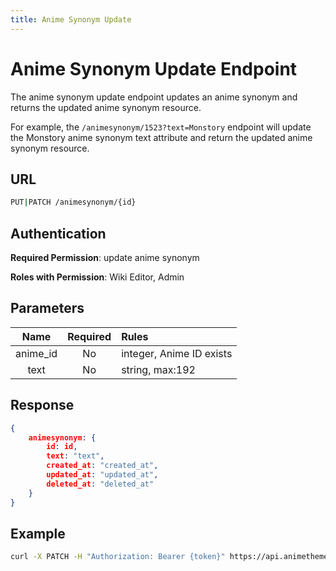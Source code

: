 ```yaml
---
title: Anime Synonym Update
---
```


# Anime Synonym Update Endpoint

The anime synonym update endpoint updates an anime synonym and returns the updated anime synonym resource.

For example, the `/animesynonym/1523?text=Monstory` endpoint will update the Monstory anime synonym text attribute and return the updated anime synonym resource.

## URL

```sh
PUT|PATCH /animesynonym/{id}
```

## Authentication

**Required Permission**: update anime synonym

**Roles with Permission**: Wiki Editor, Admin

## Parameters

| Name     | Required | Rules                    |
| :------: | :------: | :----------------------- |
| anime_id | No       | integer, Anime ID exists |
| text     | No       | string, max:192          |

## Response

```json
{
    animesynonym: {
        id: id,
        text: "text",
        created_at: "created_at",
        updated_at: "updated_at",
        deleted_at: "deleted_at"
    }
}
```

## Example

```bash
curl -X PATCH -H "Authorization: Bearer {token}" https://api.animethemes.moe/animesynonym/1523
```
